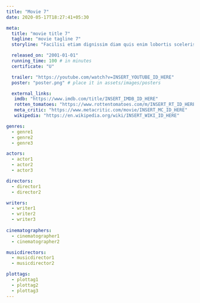 ```yaml
---
title: "Movie 7"
date: 2020-05-17T18:27:41+05:30

meta:
  title: "movie title 7"
  tagline: "movie tagline 7"
  storyline: "Facilisi etiam dignissim diam quis enim lobortis scelerisque. Tristique senectus et netus et malesuada"

  released_on: "2001-01-01"
  running_time: 100 # in minutes
  certificate: "U"

  trailer: "https://youtube.com/watch?v=INSERT_YOUTUBE_ID_HERE" 
  poster: "poster.png" # place it in assets/images/posters

  external_links:
   imdb: "https://www.imdb.com/title/INSERT_IMDB_ID_HERE"
   rotten_tomatoes: "https://www.rottentomatoes.com/m/INSERT_RT_ID_HERE"
   meta_critic: "https://www.metacritic.com/movie/INSERT_MC_ID_HERE"
   wikipedia: "https://en.wikipedia.org/wiki/INSERT_WIKI_ID_HERE"

genres:
  - genre1
  - genre2
  - genre3

actors:
  - actor1
  - actor2
  - actor3

directors:
  - director1
  - director2

writers:
  - writer1
  - writer2
  - writer3
  
cinematographers:
  - cinematographer1
  - cinematographer2

musicdirectors:
  - musicdirector1
  - musicdirector2

plottags:
  - plottag1
  - plottag2
  - plottag3
---
```

